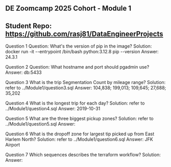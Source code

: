 ## DE Zoomcamp 2025 Cohort - Module 1
## Student Repo: https://github.com/rasj81/DataEngineerProjects

Question 1
    Question:   What's the version of pip in the image?
    Solution:   docker run -it --entrypoint /bin/bash python:3.12.8
                pip --version
    Answer:     24.3.1

Question 2
    Question:   What hostname and port should pgadmin use?
    Answer:     db:5433

Question 3      What is the trip Segmentation Count by mileage range?
    Solution:   refer to ../Module1/question3.sql
    Answer:     104,838; 199,013; 109,645; 27,688; 35,202

Question 4      What is the longest trip for each day?
    Solution:   refer to ../Module1/question4.sql
    Answer:     2019-10-31

Question 5      What are the three biggest pickup zones?
    Solution:   refer to ../Module1/question5.sql
    Answer:     

Question 6      What is the dropoff zone for largest tip picked up from East Harlem North?
    Solution:   refer to ../Module1/question6.sql
    Answer:     JFK Airport

Question 7      Which sequences describes the terraform workflow?
    Solution:   
    Answer:     